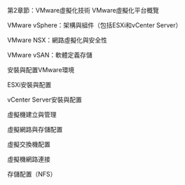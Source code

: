 第2章節：VMware虛擬化技術
VMware虛擬化平台概覽

VMware vSphere：架構與組件（包括ESXi和vCenter Server）

VMware NSX：網路虛擬化與安全性

VMware vSAN：軟體定義存儲

安裝與配置VMware環境

ESXi安裝與配置

vCenter Server安裝與配置

虛擬機建立與管理

虛擬網路與存儲配置

虛擬交換機配置

虛擬機網路連接

存儲配置（NFS）
